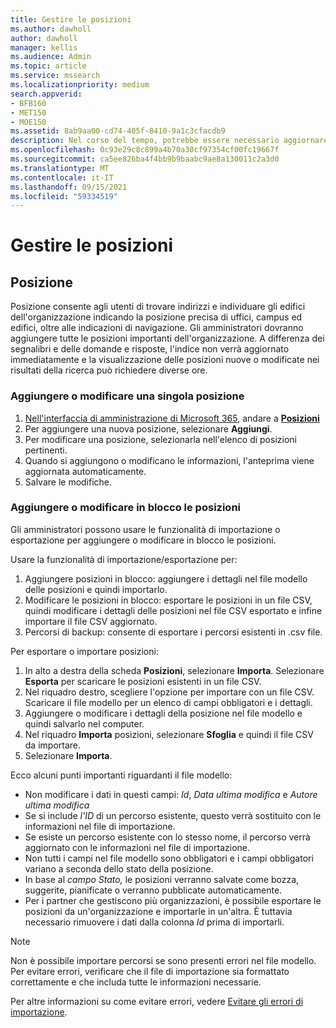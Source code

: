 ```yaml
---
title: Gestire le posizioni
ms.author: dawholl
author: dawholl
manager: kellis
ms.audience: Admin
ms.topic: article
ms.service: mssearch
ms.localizationpriority: medium
search.appverid:
- BFB160
- MET150
- MOE150
ms.assetid: 8ab9aa00-cd74-405f-8410-9a1c3cfacdb9
description: Nel corso del tempo, potrebbe essere necessario aggiornare lo stato e il contenuto di una posizione per fare in modo che rimanga pertinente.
ms.openlocfilehash: 0c93e29c8c899a4b70a30cf97354cf00fc19667f
ms.sourcegitcommit: ca5ee826ba4f4bb9b9baabc9ae8a130011c2a3d0
ms.translationtype: MT
ms.contentlocale: it-IT
ms.lasthandoff: 09/15/2021
ms.locfileid: "59334519"
---
```

# <a name="manage-locations"></a>Gestire le posizioni

## <a name="location"></a>Posizione

Posizione consente agli utenti di trovare indirizzi e individuare gli edifici dell'organizzazione indicando la posizione precisa di uffici, campus ed edifici, oltre alle indicazioni di navigazione. Gli amministratori dovranno aggiungere tutte le posizioni importanti dell'organizzazione. A differenza dei segnalibri e delle domande e risposte, l'indice non verrà aggiornato immediatamente e la visualizzazione delle posizioni nuove o modificate nei risultati della ricerca può richiedere diverse ore.

### <a name="add-or-edit-a-single-location"></a>Aggiungere o modificare una singola posizione

1. [Nell'interfaccia di amministrazione di Microsoft 365](https://admin.microsoft.com), andare a [**Posizioni**](https://admin.microsoft.com/Adminportal/Home#/MicrosoftSearch/locations)
1. Per aggiungere una nuova posizione, selezionare **Aggiungi**.
1. Per modificare una posizione, selezionarla nell'elenco di posizioni pertinenti.
1. Quando si aggiungono o modificano le informazioni, l'anteprima viene aggiornata automaticamente.
1. Salvare le modifiche.

### <a name="bulk-add-or-edit-locations"></a>Aggiungere o modificare in blocco le posizioni

Gli amministratori possono usare le funzionalità di importazione o esportazione per aggiungere o modificare in blocco le posizioni.

Usare la funzionalità di importazione/esportazione per:

1. Aggiungere posizioni in blocco: aggiungere i dettagli nel file modello delle posizioni e quindi importarlo.
1. Modificare le posizioni in blocco: esportare le posizioni in un file CSV, quindi modificare i dettagli delle posizioni nel file CSV esportato e infine importare il file CSV aggiornato.
1. Percorsi di backup: consente di esportare i percorsi esistenti in .csv file.

Per esportare o importare posizioni:

1. In alto a destra della scheda **Posizioni**, selezionare **Importa**.
Selezionare **Esporta** per scaricare le posizioni esistenti in un file CSV.
1. Nel riquadro destro, scegliere l'opzione per importare con un file CSV.
Scaricare il file modello per un elenco di campi obbligatori e i dettagli.
1. Aggiungere o modificare i dettagli della posizione nel file modello e quindi salvarlo nel computer.
1. Nel riquadro **Importa** posizioni, selezionare **Sfoglia** e quindi il file CSV da importare.
1. Selezionare **Importa**.

Ecco alcuni punti importanti riguardanti il file modello:

- Non modificare i dati in questi campi: *Id*, *Data ultima modifica* e *Autore ultima modifica*
- Se si include *l'ID* di un percorso esistente, questo verrà sostituito con le informazioni nel file di importazione.
- Se esiste un percorso esistente con lo stesso nome, il percorso verrà aggiornato con le informazioni nel file di importazione.
- Non tutti i campi nel file modello sono obbligatori e i campi obbligatori variano a seconda dello stato della posizione.
- In base al *campo Stato,* le posizioni verranno salvate come bozza, suggerite, pianificate o verranno pubblicate automaticamente.
- Per i partner che gestiscono più organizzazioni, è possibile esportare le posizioni da un'organizzazione e importarle in un'altra. È tuttavia necessario rimuovere i dati dalla colonna *Id* prima di importarli.

> [!NOTE]
> Non è possibile importare percorsi se sono presenti errori nel file modello. Per evitare errori, verificare che il file di importazione sia formattato correttamente e che includa tutte le informazioni necessarie.

Per altre informazioni su come evitare errori, vedere [Evitare gli errori di importazione](manage-bookmarks.md#prevent-import-errors).
